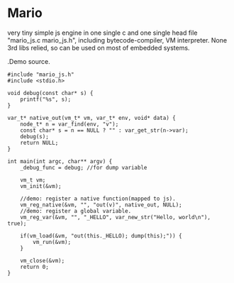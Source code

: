# Mario
very tiny simple js engine in one single c  and one single head file "mario_js.c mario_js.h", including bytecode-compiler, VM interpreter. None 3rd libs relied, so can be used on most of embedded systems.

.Demo source.

	#include "mario_js.h"
	#include <stdio.h>

	void debug(const char* s) {
		printf("%s", s);
	}

	var_t* native_out(vm_t* vm, var_t* env, void* data) {
		node_t* n = var_find(env, "v");
		const char* s = n == NULL ? "" : var_get_str(n->var);
		debug(s);
		return NULL;
	}

	int main(int argc, char** argv) {
		_debug_func = debug; //for dump variable

		vm_t vm;
		vm_init(&vm);

		//demo: register a native function(mapped to js).
		vm_reg_native(&vm, "", "out(v)", native_out, NULL);
		//demo: register a global variable.
		vm_reg_var(&vm, "", "_HELLO", var_new_str("Hello, world\n"), true);

		if(vm_load(&vm, "out(this._HELLO); dump(this);")) {
			vm_run(&vm);
		}

		vm_close(&vm);
		return 0;
	}
